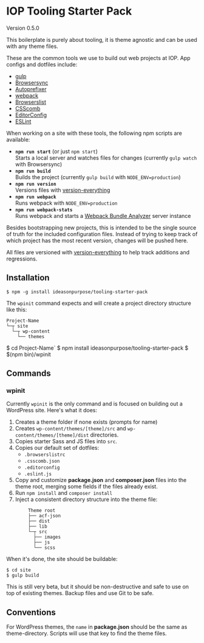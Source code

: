 # IOP Tooling Starter Pack

Version 0.5.0

This boilerplate is purely about tooling, it is theme agnostic and can be used with any theme files.

These are the common tools we use to build out web projects at IOP. App configs and dotfiles include:

* [gulp][]
* [Browsersync][]
* [Autoprefixer][]
* [webpack][]
* [Browserslist][]
* [CSScomb][]
* [EditorConfig][]
* [ESLint][]

When working on a site with these tools, the following npm scripts are available:

* **`npm run start`** (or just `npm start`)  
   Starts a local server and watches files for changes (currently `gulp watch` with Browsersync)
* **`npm run build`**  
   Builds the project (currently `gulp build` with `NODE_ENV=production`)
* **`npm run version`**  
   Versions files with [version-everything]
* **`npm run webpack`**  
   Runs webpack with `NODE_ENV=production`
* **`npm run webpack-stats`**  
  Runs webpack and starts a [Webpack Bundle Analyzer][] server instance

Besides bootstrapping new projects, this is intended to be the single source of truth for the included configuration files. Instead of trying to keep track of which project has the most recent version, changes will be pushed here.

All files are versioned with [version-everything][] to help track additions and regressions.

## Installation

```lang-sh
$ npm -g install ideasonpurpose/tooling-starter-pack
```

The `wpinit` command expects and will create a project directory structure like this:

```lang-text
Project-Name
└─┬ site
  └─┬ wp-content
    └── themes
```

$ cd Project-Name`
$ npm install ideasonpurpose/tooling-starter-pack
$ $(npm bin)/wpinit

## Commands

### wpinit

Currently `wpinit` is the only command and is focused on building out a WordPress site. Here's what it does:

1. Creates a theme folder if none exists (prompts for name)
2. Creates `wp-content/themes/[theme]/src` and `wp-content/themes/[theme]/dist` directories.
3. Copies starter Sass and JS files into `src`.
4. Copies our default set of dotfiles:
   * `.browserslistrc`
   * `.csscomb.json`
   * `.editorconfig`
   * `.eslint.js`
5. Copy and customize **package.json** and **composer.json** files into the theme root, merging some fields if the files already exist.
6. Run `npm install` and `composer install`
7. Inject a consistent directory structure into the theme file:

```lang-text
        Theme root
        ├── acf-json
        ├── dist
        ├── lib
        └─┬ src
          ├── images
          ├── js
          └── scss
```

When it's done, the site should be buildable:

```lang-sh
$ cd site
$ gulp build
```

This is still very beta, but it should be non-destructive and safe to use on top of existing themes. Backup files and use Git to be safe.

## Conventions

For WordPress themes, the `name` in **package.json** should be the same as theme-directory. Scripts will use that key to find the theme files.

<!-- 
## Leftovers

Alternate naming ideas:

* Tooling Kickstart
* web-toolchain
* web toolbox
* IOP Web Toolbox
* IOP bag-o-tricks
* Tooling Starter Pack
* tool baseline
* foundation tools
* build chain starter pack
--> 

[version-everything]: https://www.npmjs.com/package/version-everything
[gulp]: https://gulpjs.com
[browsersync]: https://www.browsersync.io
[autoprefixer]: https://github.com/postcss/autoprefixer
[webpack]: https://webpack.js.org
[browserslist]: https://browserl.ist
[csscomb]: http://csscomb.com
[editorconfig]: http://editorconfig.org
[eslint]: https://eslint.org
[webpack bundle analyzer]: https://github.com/webpack-contrib/webpack-bundle-analyzer
